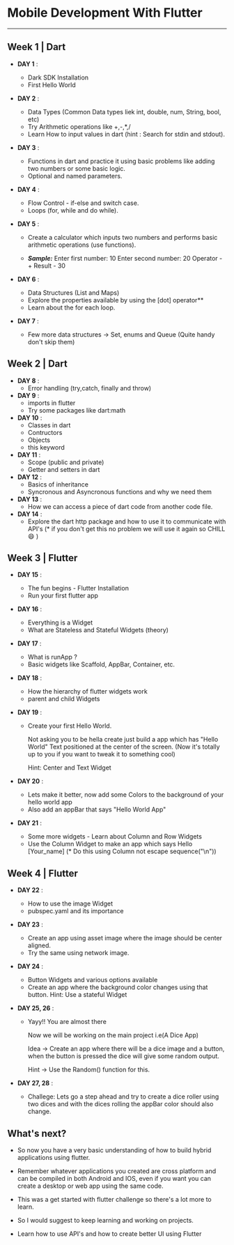 # Mobile Development With Flutter

---

## Week 1 | Dart

-   **DAY 1** :
    -   Dark SDK Installation
    -   First Hello World
-   **DAY 2** :
    -   Data Types (Common Data types liek int, double, num, String, bool, etc)
    -   Try Arithmetic operations like +,-,\*,/
    -   Learn How to input values in dart (hint : Search for stdin and stdout).
-   **DAY 3** :
    -   Functions in dart and practice it using basic problems like adding two numbers or some basic logic.
    -   Optional and named parameters.
-   **DAY 4** :
    -   Flow Control - if-else and switch case.
    -   Loops (for, while and do while).
-   **DAY 5** :

    -   Create a calculator which inputs two numbers and performs basic arithmetic operations (use functions).

    -   **_Sample:_**
        Enter first number:
        10
        Enter second number:
        20
        Operator - +
        Result - 30

-   **DAY 6** :
    -   Data Structures (List and Maps)
    -   Explore the properties available by using the [dot] operator\*\*
    -   Learn about the for each loop.
-   **DAY 7** :
    -   Few more data structures -> Set, enums and Queue (Quite handy don't skip them)

## Week 2 | Dart

-   **DAY 8** :
    -   Error handling (try,catch, finally and throw)
-   **DAY 9** :
    -   imports in flutter
    -   Try some packages like dart:math
-   **DAY 10** :
    -   Classes in dart
    -   Contructors
    -   Objects
    -   this keyword
-   **DAY 11** :
    -   Scope (public and private)
    -   Getter and setters in dart
-   **DAY 12** :
    -   Basics of inheritance
    -   Syncronous and Asyncronous functions and why we need them
-   **DAY 13** :
    -   How we can access a piece of dart code from another code file.
-   **DAY 14** :
    -   Explore the dart http package and how to use it to communicate with API's (\* if you don't get this no problem we will use it again so CHILL 😄 )

## Week 3 | Flutter

-   **DAY 15** :
    -   The fun begins - Flutter Installation
    -   Run your first flutter app
-   **DAY 16** :
    -   Everything is a Widget
    -   What are Stateless and Stateful Widgets (theory)
-   **DAY 17** :
    -   What is runApp ?
    -   Basic widgets like Scaffold, AppBar, Container, etc.
-   **DAY 18** :
    -   How the hierarchy of flutter widgets work
    -   parent and child Widgets
-   **DAY 19** :

    -   Create your first Hello World.

        Not asking you to be hella create just build a app which has "Hello World" Text positioned at the center of the screen.
        (Now it's totally up to you if you want to tweak it to something cool)

        Hint: Center and Text Widget

-   **DAY 20** :
    -   Lets make it better, now add some Colors to the background of your hello world app
    -   Also add an appBar that says "Hello World App"
-   **DAY 21** :
    -   Some more widgets - Learn about Column and Row Widgets
    -   Use the Column Widget to make an app which says
        Hello
        [Your_name]
        (\* Do this using Column not escape sequence("\n"))

## Week 4 | Flutter

-   **DAY 22** :
    -   How to use the image Widget
    -   pubspec.yaml and its importance
-   **DAY 23** :
    -   Create an app using asset image where the image should be center aligned.
    -   Try the same using network image.
-   **DAY 24** :
    -   Button Widgets and various options available
    -   Create an app where the background color changes using that button.
        Hint: Use a stateful Widget
-   **DAY 25, 26** :

    -   Yayy!! You are almost there

        Now we will be working on the main project i.e(A Dice App)

        Idea -> Create an app where there will be a dice image and a button, when the button is pressed the dice will give some random output.

        Hint -> Use the Random() function for this.

-   **DAY 27, 28** :
    -   Challege: Lets go a step ahead and try to create a dice roller using two dices and with the dices rolling the appBar color should also change.

## What's next?

-   So now you have a very basic understanding of how to build hybrid applications using flutter.

-   Remember whatever applications you created are cross platform and can be compiled in both Android and IOS, even if you want you can create a desktop or web app using the same code.

-   This was a get started with flutter challenge so there's a lot more to learn.
-   So I would suggest to keep learning and working on projects.
-   Learn how to use API's and how to create better UI using Flutter
